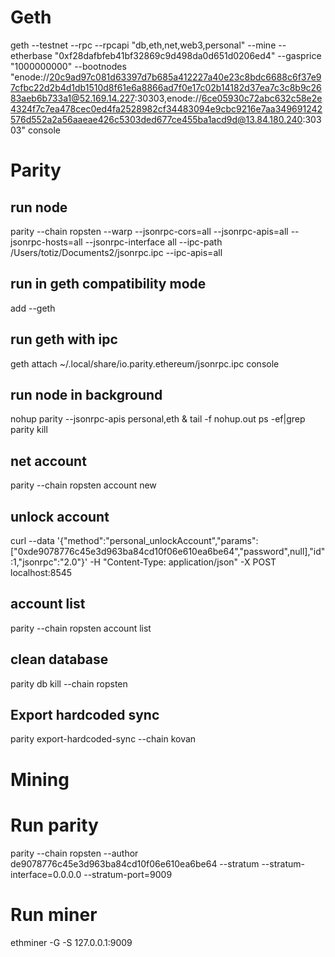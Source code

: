 # Geth
geth --testnet --rpc --rpcapi "db,eth,net,web3,personal" --mine --etherbase "0xf28dafbfeb41bf32869c9d498da0d651d0206ed4" --gasprice "1000000000" --bootnodes "enode://20c9ad97c081d63397d7b685a412227a40e23c8bdc6688c6f37e97cfbc22d2b4d1db1510d8f61e6a8866ad7f0e17c02b14182d37ea7c3c8b9c2683aeb6b733a1@52.169.14.227:30303,enode://6ce05930c72abc632c58e2e4324f7c7ea478cec0ed4fa2528982cf34483094e9cbc9216e7aa349691242576d552a2a56aaeae426c5303ded677ce455ba1acd9d@13.84.180.240:30303" console

# Parity
## run node
parity --chain ropsten --warp --jsonrpc-cors=all --jsonrpc-apis=all --jsonrpc-hosts=all --jsonrpc-interface all --ipc-path /Users/totiz/Documents2/jsonrpc.ipc --ipc-apis=all
<!-- parity --chain ropsten --warp --jsonrpc-cors=all --jsonrpc-apis personal,eth -->

## run in geth compatibility mode
add --geth

## run geth with ipc
geth attach ~/.local/share/io.parity.ethereum/jsonrpc.ipc console

## run node in background
nohup parity --jsonrpc-apis personal,eth &
tail -f nohup.out
ps -ef|grep parity
kill <process id>


## net account
parity --chain ropsten account new

## unlock account
curl --data '{"method":"personal_unlockAccount","params":["0xde9078776c45e3d963ba84cd10f06e610ea6be64","password",null],"id":1,"jsonrpc":"2.0"}' -H "Content-Type: application/json" -X POST localhost:8545

## account list
parity --chain ropsten account list

## clean database
parity db kill --chain ropsten

## Export hardcoded sync
parity export-hardcoded-sync --chain kovan

# Mining
# Run parity
parity --chain ropsten --author de9078776c45e3d963ba84cd10f06e610ea6be64 --stratum --stratum-interface=0.0.0.0 --stratum-port=9009

# Run miner
ethminer -G -S 127.0.0.1:9009
